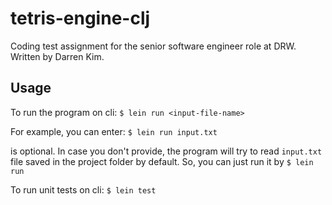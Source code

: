 # tetris-engine-clj

Coding test assignment for the senior software engineer role at DRW.
Written by Darren Kim.

## Usage

To run the program on cli:
`$ lein run <input-file-name>`

For example, you can enter:
`$ lein run input.txt`

<input-file-name> is optional.
In case you don't provide, the program will try to read
`input.txt` file saved in the project folder by default.
So, you can just run it by
`$ lein run`

To run unit tests on cli:
`$ lein test`
